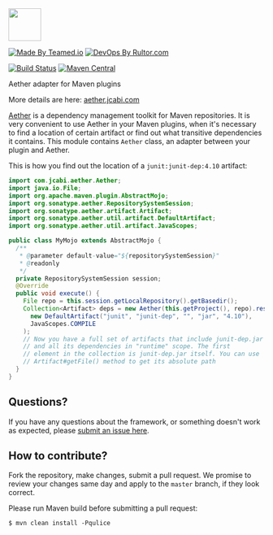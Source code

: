 <img src="http://img.jcabi.com/logo-square.svg" width="64px" height="64px" />

[![Made By Teamed.io](http://img.teamed.io/btn.svg)](http://www.teamed.io)
[![DevOps By Rultor.com](http://www.rultor.com/b/jcabi/jcabi-aether)](http://www.rultor.com/p/jcabi/jcabi-aether)

[![Build Status](https://travis-ci.org/jcabi/jcabi-aether.svg?branch=master)](https://travis-ci.org/jcabi/jcabi-aether)
[![Maven Central](https://maven-badges.herokuapp.com/maven-central/com.jcabi/jcabi-aether/badge.svg)](https://maven-badges.herokuapp.com/maven-central/com.jcabi/jcabi-aether)

Aether adapter for Maven plugins

More details are here: [aether.jcabi.com](http://aether.jcabi.com/index.html)

[Aether](http://www.eclipse.org/aether/) is a dependency
management toolkit for Maven repositories. It is very convenient to use Aether
in your Maven plugins, when it's necessary to find a location of certain
artifact or find out what transitive dependencies it contains. This module
contains `Aether` class, an adapter between your plugin and Aether.

This is how you find out the location of a `junit:junit-dep:4.10` artifact:

```java
import com.jcabi.aether.Aether;
import java.io.File;
import org.apache.maven.plugin.AbstractMojo;
import org.sonatype.aether.RepositorySystemSession;
import org.sonatype.aether.artifact.Artifact;
import org.sonatype.aether.util.artifact.DefaultArtifact;
import org.sonatype.aether.util.artifact.JavaScopes;

public class MyMojo extends AbstractMojo {
  /**
   * @parameter default-value="${repositorySystemSession}"
   * @readonly
   */
  private RepositorySystemSession session;
  @Override
  public void execute() {
    File repo = this.session.getLocalRepository().getBasedir();
    Collection<Artifact> deps = new Aether(this.getProject(), repo).resolve(
      new DefaultArtifact("junit", "junit-dep", "", "jar", "4.10"),
      JavaScopes.COMPILE
    );
    // Now you have a full set of artifacts that include junit-dep.jar
    // and all its dependencies in "runtime" scope. The first
    // element in the collection is junit-dep.jar itself. You can use
    // Artifact#getFile() method to get its absolute path
  }
}
```

## Questions?

If you have any questions about the framework, or something doesn't work as expected,
please [submit an issue here](https://github.com/jcabi/jcabi-aether/issues/new).

## How to contribute?

Fork the repository, make changes, submit a pull request.
We promise to review your changes same day and apply to
the `master` branch, if they look correct.

Please run Maven build before submitting a pull request:

```
$ mvn clean install -Pqulice
```
